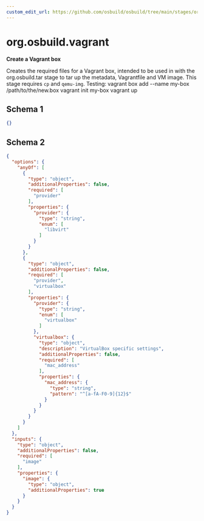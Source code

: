 ```yaml
---
custom_edit_url: https://github.com/osbuild/osbuild/tree/main/stages/org.osbuild.vagrant.meta.json
---
```

# org.osbuild.vagrant
<!--
[//]: # ( DO NOT MODIFY THIS FILE! )
[//]: # ( This content is generated by `scripts/pull_osbuild_modules.py` )
[//]: # ( Rather change the source of this: https://github.com/osbuild/osbuild/tree/main/stages/org.osbuild.vagrant.meta.json )
-->

**Create a Vagrant box**

Creates the required files for a Vagrant box, intended to be used in with the
org.osbuild.tar stage to tar up the metadata, Vagrantfile and VM image.
This stage requires `cp` and `qemu-img`.
Testing:
vagrant box add --name my-box /path/to/the/new.box
vagrant init my-box
vagrant up

## Schema 1

```json
{}
```

## Schema 2

```json
{
  "options": {
    "anyOf": [
      {
        "type": "object",
        "additionalProperties": false,
        "required": [
          "provider"
        ],
        "properties": {
          "provider": {
            "type": "string",
            "enum": [
              "libvirt"
            ]
          }
        }
      },
      {
        "type": "object",
        "additionalProperties": false,
        "required": [
          "provider",
          "virtualbox"
        ],
        "properties": {
          "provider": {
            "type": "string",
            "enum": [
              "virtualbox"
            ]
          },
          "virtualbox": {
            "type": "object",
            "description": "VirtualBox specific settings",
            "additionalProperties": false,
            "required": [
              "mac_address"
            ],
            "properties": {
              "mac_address": {
                "type": "string",
                "pattern": "^[a-fA-F0-9]{12}$"
              }
            }
          }
        }
      }
    ]
  },
  "inputs": {
    "type": "object",
    "additionalProperties": false,
    "required": [
      "image"
    ],
    "properties": {
      "image": {
        "type": "object",
        "additionalProperties": true
      }
    }
  }
}
```
